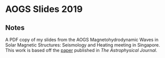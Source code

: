 # AOGS Slides 2019

## Notes
A PDF copy of my slides from the AOGS Magnetohydrodynamic Waves in Solar Magnetic Structures: Seismology and Heating meeting in Singapore. This work is based off the [paper](https://iopscience.iop.org/article/10.3847/1538-4357/ab264c/meta) published in _The Astrophysical Journal_. 

